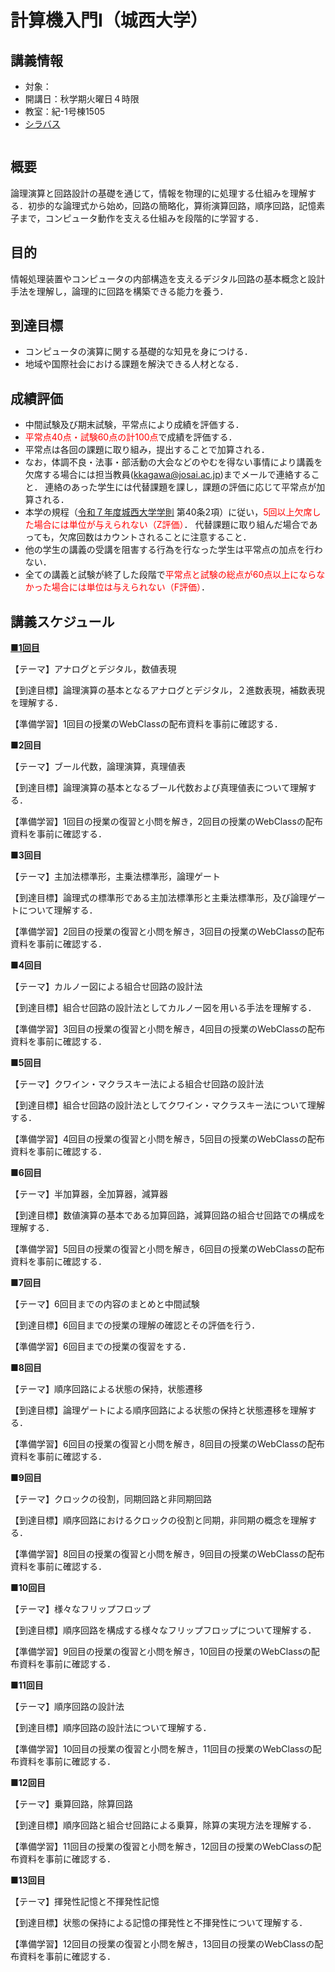 # 計算機入門I（城西大学）

## 講義情報

- 対象：
- 開講日：秋学期火曜日４時限
- 教室：紀-1号棟1505
- [シラバス](https://junavi.josai.ac.jp/camweb/slbssbdu.do?value(risyunen)=2025&value(semekikn)=1&value(kougicd)=00229503)

```{tableofcontents}
```

## 概要

論理演算と回路設計の基礎を通じて，情報を物理的に処理する仕組みを理解する．初歩的な論理式から始め，回路の簡略化，算術演算回路，順序回路，記憶素子まで，コンピュータ動作を支える仕組みを段階的に学習する．

## 目的

情報処理装置やコンピュータの内部構造を支えるデジタル回路の基本概念と設計手法を理解し，論理的に回路を構築できる能力を養う．

## 到達目標

- コンピュータの演算に関する基礎的な知見を身につける．
- 地域や国際社会における課題を解決できる人材となる．

## 成績評価

- 中間試験及び期末試験，平常点により成績を評価する．
- <span style="color:red">平常点40点・試験60点の計100点</span>で成績を評価する．
- 平常点は各回の課題に取り組み，提出することで加算される．
- なお，体調不良・法事・部活動の大会などのやむを得ない事情により講義を欠席する場合には担当教員(kkagawa@josai.ac.jp)までメールで連絡すること．
連絡のあった学生には代替課題を課し，課題の評価に応じて平常点が加算される．
- 本学の規程（[令和７年度城西大学学則](https://www.josai.ac.jp/media/32-daigakubinran2025.pdf) 第40条2項）に従い，<span style="color:red">5回以上欠席した場合には単位が与えられない（Z評価）</span>．
代替課題に取り組んだ場合であっても，欠席回数はカウントされることに注意すること．
- 他の学生の講義の受講を阻害する行為を行なった学生は平常点の加点を行わない．
- 全ての講義と試験が終了した段階で<span style="color:red">平常点と試験の総点が60点以上にならなかった場合には単位は与えられない（F評価）</span>．

## 講義スケジュール

**[■1回目](/contents/1_digital)**

【テーマ】アナログとデジタル，数値表現

【到達目標】論理演算の基本となるアナログとデジタル，２進数表現，補数表現を理解する．

【準備学習】1回目の授業のWebClassの配布資料を事前に確認する．

<!-- **[■2回目](/contents/2_bool)** -->
**■2回目**

【テーマ】ブール代数，論理演算，真理値表

【到達目標】論理演算の基本となるブール代数および真理値表について理解する．

【準備学習】1回目の授業の復習と小問を解き，2回目の授業のWebClassの配布資料を事前に確認する．

<!-- **[■3回目](/contents/3_normal_form)** -->
**■3回目**

【テーマ】主加法標準形，主乗法標準形，論理ゲート

【到達目標】論理式の標準形である主加法標準形と主乗法標準形，及び論理ゲートについて理解する．

【準備学習】2回目の授業の復習と小問を解き，3回目の授業のWebClassの配布資料を事前に確認する．

<!-- **[■4回目](/contents/4_Karnaugh)** -->
**■4回目**

【テーマ】カルノー図による組合せ回路の設計法

【到達目標】組合せ回路の設計法としてカルノー図を用いる手法を理解する．

【準備学習】3回目の授業の復習と小問を解き，4回目の授業のWebClassの配布資料を事前に確認する．

<!-- **[■5回目](/contents/5_combinational_circuit)** -->
**■5回目**

【テーマ】クワイン・マクラスキー法による組合せ回路の設計法

【到達目標】組合せ回路の設計法としてクワイン・マクラスキー法について理解する．

【準備学習】4回目の授業の復習と小問を解き，5回目の授業のWebClassの配布資料を事前に確認する．

<!-- **[■6回目](/contents/6_adder)** -->
**■6回目**

【テーマ】半加算器，全加算器，減算器

【到達目標】数値演算の基本である加算回路，減算回路の組合せ回路での構成を理解する．

【準備学習】5回目の授業の復習と小問を解き，6回目の授業のWebClassの配布資料を事前に確認する．

**■7回目**

【テーマ】6回目までの内容のまとめと中間試験

【到達目標】6回目までの授業の理解の確認とその評価を行う．

【準備学習】6回目までの授業の復習をする．

<!-- **[■8回目](/contents/8_state)** -->
**■8回目**

【テーマ】順序回路による状態の保持，状態遷移

【到達目標】論理ゲートによる順序回路による状態の保持と状態遷移を理解する．

【準備学習】6回目の授業の復習と小問を解き，8回目の授業のWebClassの配布資料を事前に確認する．

<!-- **[■9回目](/contents/9_clock)** -->
**■9回目**

【テーマ】クロックの役割，同期回路と非同期回路

【到達目標】順序回路におけるクロックの役割と同期，非同期の概念を理解する．

【準備学習】8回目の授業の復習と小問を解き，9回目の授業のWebClassの配布資料を事前に確認する．

<!-- **[■10回目](/contents/10_flip-flop)** -->
**■10回目**

【テーマ】様々なフリップフロップ

【到達目標】順序回路を構成する様々なフリップフロップについて理解する．

【準備学習】9回目の授業の復習と小問を解き，10回目の授業のWebClassの配布資料を事前に確認する．

<!-- **[■11回目](/contents/11_sequential_curcuit)** -->
**■11回目**

【テーマ】順序回路の設計法

【到達目標】順序回路の設計法について理解する．

【準備学習】10回目の授業の復習と小問を解き，11回目の授業のWebClassの配布資料を事前に確認する．

<!-- **[■12回目](/contents/12_multiplier)** -->
**■12回目**

【テーマ】乗算回路，除算回路

【到達目標】順序回路と組合せ回路による乗算，除算の実現方法を理解する．

【準備学習】11回目の授業の復習と小問を解き，12回目の授業のWebClassの配布資料を事前に確認する．

<!-- **[■13回目](/contents/13_memory)** -->
**■13回目**

【テーマ】揮発性記憶と不揮発性記憶

【到達目標】状態の保持による記憶の揮発性と不揮発性について理解する．

【準備学習】12回目の授業の復習と小問を解き，13回目の授業のWebClassの配布資料を事前に確認する．

<!-- 
```{warning}
これはwarningです。  
```

```{admonition} タイトル
これはadmonitionです。  
```

```{tip}
これはtipです。  
```

```{note}
これはnoteです。  
``` 
-->

